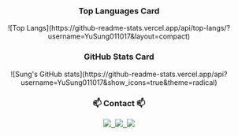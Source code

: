 <h3 align="center">Top Languages Card</h3>
<div align="center">
![Top Langs](https://github-readme-stats.vercel.app/api/top-langs/?username=YuSung011017&layout=compact)
</div>

<h3 align="center">GitHub Stats Card</h3>
<div align="center">
![Sung's GitHub stats](https://github-readme-stats.vercel.app/api?username=YuSung011017&show_icons=true&theme=radical)
</div>

<h3 align="center">📫 Contact 📫</h3>
<div align="center">
  <a href="https://velog.io/@dldbtjd14742/posts">
    <img src="https://img.shields.io/badge/Velog-1EBC8F?style=for-the-badge&logo=velog&logoColor=white" />&nbsp
  </a>
  <a href="salamander011017@gmail.com">
    <img
      src="https://img.shields.io/badge/oka1313@gmail.com-D14836?style=for-the-badge&logo=gmail&logoColor=white"/>&nbsp
  </a>
<a href="https://married-dumpling-0ef.notion.site/main-3bb508e80e854a4b81301c9b5f66e530" target="_blank">
<img src="https://img.shields.io/notion-black.svg?style=for-the-badge&logo=notion&logoColor=000000"/></a>
</div>
